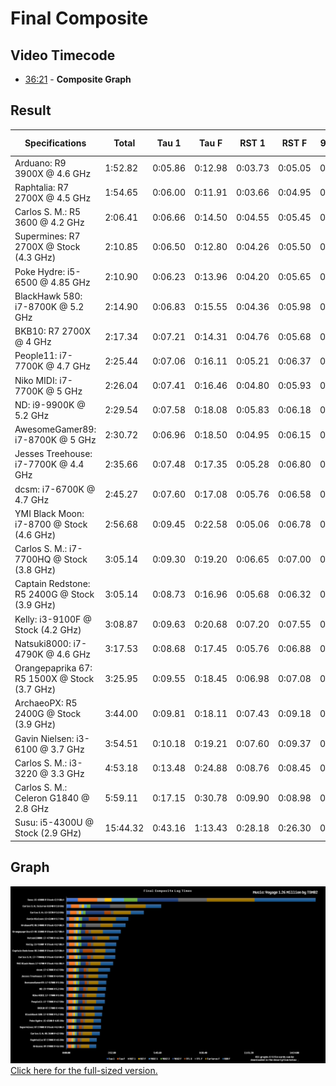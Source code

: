 # Final Composite

## Video Timecode

- [36:21](https://www.youtube.com/watch?v=ghGur0s6eXo&t=36m21s) - **Composite Graph**

## Result

| Specifications                               | Total    | Tau 1   | Tau F   | RST 1   | RST F   | 9KX2 1  | 9KX2 2  | 9KX2 F  | TFL X   | TFL F   | Tartarus F | RDR F   |
| -------------------------------------------- | -------- | ------- | ------- | ------- | ------- | ------- | ------- | ------- | ------- | ------- | ---------- | ------- |
| Arduano: R9 3900X @ 4.6 GHz                  | 1:52.82  | 0:05.86 | 0:12.98 | 0:03.73 | 0:05.05 | 0:03.40 | 0:03.50 | 0:05.59 | 0:08.08 | 0:06.42 | 0:31.97    | 0:26.24 |
| Raphtalia: R7 2700X @ 4.5 GHz                | 1:54.65  | 0:06.00 | 0:11.91 | 0:03.66 | 0:04.95 | 0:03.59 | 0:03.63 | 0:08.49 | 0:08.41 | 0:06.65 | 0:30.07    | 0:27.29 |
| Carlos S. M.: R5 3600 @ 4.2 GHz              | 2:06.41  | 0:06.66 | 0:14.50 | 0:04.55 | 0:05.45 | 0:03.94 | 0:04.00 | 0:06.89 | 0:08.75 | 0:06.97 | 0:34.80    | 0:29.90 |
| Supermines: R7 2700X @ Stock (4.3 GHz)       | 2:10.85  | 0:06.50 | 0:12.80 | 0:04.26 | 0:05.50 | 0:03.92 | 0:04.10 | 0:10.00 | 0:11.08 | 0:07.17 | 0:33.82    | 0:31.70 |
| Poke Hydre: i5-6500 @ 4.85 GHz               | 2:10.90  | 0:06.23 | 0:13.96 | 0:04.20 | 0:05.65 | 0:03.40 | 0:04.00 | 0:15.37 | 0:10.51 | 0:06.90 | 0:32.49    | 0:28.19 |
| BlackHawk 580: i7-8700K @ 5.2 GHz            | 2:14.90  | 0:06.83 | 0:15.55 | 0:04.36 | 0:05.98 | 0:04.22 | 0:04.90 | 0:15.45 | 0:08.35 | 0:06.80 | 0:34.54    | 0:27.92 |
| BKB10: R7 2700X @ 4 GHz                      | 2:17.34  | 0:07.21 | 0:14.31 | 0:04.76 | 0:05.68 | 0:04.45 | 0:04.55 | 0:11.05 | 0:09.58 | 0:08.02 | 0:35.19    | 0:32.54 |
| People11: i7-7700K @ 4.7 GHz                 | 2:25.44  | 0:07.06 | 0:16.11 | 0:05.21 | 0:06.37 | 0:04.24 | 0:05.00 | 0:16.95 | 0:08.76 | 0:07.67 | 0:34.75    | 0:33.32 |
| Niko MIDI: i7-7700K @ 5 GHz                  | 2:26.04  | 0:07.41 | 0:16.46 | 0:04.80 | 0:05.93 | 0:04.09 | 0:04.80 | 0:16.67 | 0:09.08 | 0:07.29 | 0:36.72    | 0:32.79 |
| ND: i9-9900K @ 5.2 GHz                       | 2:29.54  | 0:07.58 | 0:18.08 | 0:05.83 | 0:06.18 | 0:04.46 | 0:05.15 | 0:16.52 | 0:09.41 | 0:07.55 | 0:36.74    | 0:32.04 |
| AwesomeGamer89: i7-8700K @ 5 GHz             | 2:30.72  | 0:06.96 | 0:18.50 | 0:04.95 | 0:06.15 | 0:05.34 | 0:06.40 | 0:20.77 | 0:08.56 | 0:07.35 | 0:35.47    | 0:30.27 |
| Jesses Treehouse: i7-7700K @ 4.4 GHz         | 2:35.66  | 0:07.48 | 0:17.35 | 0:05.28 | 0:06.80 | 0:04.49 | 0:05.12 | 0:19.00 | 0:09.31 | 0:08.24 | 0:37.02    | 0:35.57 |
| dcsm: i7-6700K @ 4.7 GHz                     | 2:45.27  | 0:07.60 | 0:17.08 | 0:05.76 | 0:06.58 | 0:04.70 | 0:05.23 | 0:18.49 | 0:09.48 | 0:07.85 | 0:37.60    | 0:44.90 |
| YMI Black Moon: i7-8700 @ Stock (4.6 GHz)    | 2:56.68  | 0:09.45 | 0:22.58 | 0:05.06 | 0:06.78 | 0:04.42 | 0:05.15 | 0:19.69 | 0:09.65 | 0:08.05 | 0:38.45    | 0:47.40 |
| Carlos S. M.: i7-7700HQ @ Stock (3.8 GHz)    | 3:05.14  | 0:09.30 | 0:19.20 | 0:06.65 | 0:07.00 | 0:05.42 | 0:06.30 | 0:24.90 | 0:13.33 | 0:09.15 | 0:42.14    | 0:41.75 |
| Captain Redstone: R5 2400G @ Stock (3.9 GHz) | 3:05.14  | 0:08.73 | 0:16.96 | 0:05.68 | 0:06.32 | 0:05.39 | 0:05.45 | 0:13.47 | 0:37.40 | 0:08.95 | 0:39.42    | 0:37.37 |
| Kelly: i3-9100F @ Stock (4.2 GHz)            | 3:08.87  | 0:09.63 | 0:20.68 | 0:07.20 | 0:07.55 | 0:05.32 | 0:06.50 | 0:22.97 | 0:12.95 | 0:09.00 | 0:44.40    | 0:42.67 |
| Natsuki8000: i7-4790K @ 4.6 GHz              | 3:17.53  | 0:08.68 | 0:17.45 | 0:05.76 | 0:06.88 | 0:04.74 | 0:11.98 | 0:43.09 | 0:10.16 | 0:08.20 | 0:45.49    | 0:35.10 |
| Orangepaprika 67: R5 1500X @ Stock (3.7 GHz) | 3:25.95  | 0:09.55 | 0:18.45 | 0:06.98 | 0:07.08 | 0:06.17 | 0:06.30 | 0:16.50 | 0:12.28 | 0:09.55 | 0:45.07    | 1:08.02 |
| ArchaeoPX: R5 2400G @ Stock (3.9 GHz)        | 3:44.00  | 0:09.81 | 0:18.11 | 0:07.43 | 0:09.18 | 0:06.29 | 0:07.12 | 0:15.35 | -       | 0:55.55 | 0:46.32    | 0:48.84 |
| Gavin Nielsen: i3-6100 @ 3.7 GHz             | 3:54.51  | 0:10.18 | 0:19.21 | 0:07.60 | 0:09.37 | 0:05.89 | 0:07.30 | 0:24.69 | 0:35.89 | 0:10.04 | 0:57.14    | 0:47.20 |
| Carlos S. M.: i3-3220 @ 3.3 GHz              | 4:53.18  | 0:13.48 | 0:24.88 | 0:08.76 | 0:08.45 | 0:07.25 | 0:09.62 | 1:10.72 | 0:24.88 | 0:10.45 | 1:05.29    | 0:49.40 |
| Carlos S. M.: Celeron G1840 @ 2.8 GHz        | 5:59.11  | 0:17.15 | 0:30.78 | 0:09.90 | 0:08.98 | 0:10.35 | 0:13.55 | 1:14.09 | -       | 0:59.28 | 1:16.09    | 0:58.94 |
| Susu: i5-4300U @ Stock (2.9 GHz)             | 15:44.32 | 0:43.16 | 1:13.43 | 0:28.18 | 0:26.30 | 0:47.00 | 0:50.77 | 2:34.32 | -       | 1:48.58 | 3:00.94    | 3:51.64 |

## Graph

![](https://github.com/Hans5958/Official-2019-Black-MIDI-Mega-Comparison/blob/master/Graphs/min/7%20-%20Final%20Composite.jpg)
[Click here for the full-sized version.](https://github.com/Hans5958/Official-2019-Black-MIDI-Mega-Comparison/blob/master/Graphs/7%20-%20Final%20Composite.jpg)